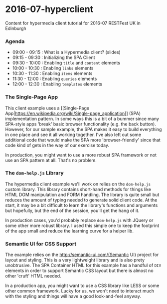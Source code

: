 # 2016-07-hyperclient

Content for hypermedia client tutorial for 2016-07 RESTFest UK in Edinburgh

### Agenda

 - 09:00 - 09:15 : What is a Hypermedia client? (slides)
 - 09:15 - 09:30 : Initializing the SPA Client
 - 09:30 - 10:00 : Enabling `title` and `content` elements
 - 10:00 - 10:30 : Enabling `links` elements 
 - 10:30 - 11:30 : Enabling `items` elements 
 - 11:30 - 12:00 : Enabling `queries` elements 
 - 12:00 - 12:30 : Enabling `templates` elements

### The Single-Page App
This client example uses a [[Single-Page App|https://en.wikipedia.org/wiki/Single-page_application]] (SPA) implementation pattern. In some ways this is a bit of a bummer since many SPA-style apps 'break' basic browser functionality (e.g. the back button). However, for our sample example, the SPA makes it easy to build everything in one place and see it all working together. I've also left out some additional code that would make the SPA more 'browser-friendly' since that code kind of gets in the way of our exercise today.

In production, you might want to use a more robust SPA framework or not use an SPA pattern at all. That's no problem. 

### The `dom-help.js` Library
The hypermedia client example we'll work on relies on the `dom-help.js` custom library. This library contains short-hand methods for things like HTML DOM manipulation and FORM handling. The library is quite small but reduces the amount of typing needed to generate solid client code.  At the start, it may be a bit difficult to learn the library's functions and arguments but hopefully, but the end of the session, you'll get the hang of it.

In production cases, you'd probably replace `dom-help.js` with JQuery or some other more robust library. I used this simple one to keep the footprint of the app small and reduce the learning curve for a helper lib.

### Semantic UI for CSS Support
The example relies on the http://semantic-ui.com/(Semantic UI) project for layout and styling. This is a very lightweight library and is also prety unobtrusive. The SPA Container HTML for this example has a handful of `DIV` elements in order to support Semantic CSS layout but there is almost no other 'cruft' HTML needed.

In a production app, you might want to use a CSS library like LESS or some other common framework. Lucky for us, we won't need to interact much with the styling and things will have a good look-and-feel anyway.
 






